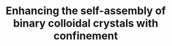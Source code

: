 ---
layout: page
permalink: /projects/binary_colloidal_crystals
title: Enhancing the self-assembly of binary colloidal crystals with confinement
description: thesis
nav: false
---